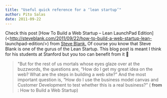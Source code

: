 ```yaml
---
title: "Useful quick reference for a ‘lean startup’"
author: Pito Salas
date: 2011-09-22
---
```




Check this post [How To Build a Web Startup – Lean LaunchPad
Edition](<http://steveblank.com/2011/09/22/how-to-build-a-web-startup-lean-
launchpad-edition/>) from [Steve Blank.](<http://steveblank.com/feed/>) Of
course you know that Steve Blank is one of the gurus of the Lean Startup. This
blog post is meant I think for his students at Stanford but you too can
benefit from it 🙂

> "But for the rest of us mortals whose eyes glaze over at the buzzwords, the
> questions are, “How do I get my great idea on the web? What are the steps in
> building a web site?” And the most important question is, “How do I use the
> business model canvas and Customer Development to test whether this is a
> real business?” ( **from** : How to Build a Web Startup)



